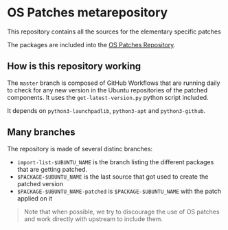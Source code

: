 # OS Patches metarepository

This repository contains all the sources for the elementary specific patches

The packages are included into the [OS Patches Repository](https://launchpad.net/~elementary-os/+archive/ubuntu/os-patches).

## How is this repository working

The `master` branch is composed of GitHub Workflows that are running daily to
check for any new version in the Ubuntu repositories of the patched components.
It uses the `get-latest-version.py` python script included.

It depends on `python3-launchpadlib`, `python3-apt` and `python3-github`.

## Many branches

The repository is made of several distinc branches:
 * `import-list-$UBUNTU_NAME` is the branch listing the different packages
 that are getting patched.
 * `$PACKAGE-$UBUNTU_NAME` is the last source that got used to create the
 patched version
 * `$PACKAGE-$UBUNTU_NAME-patched` is `$PACKAGE-$UBUNTU_NAME` with the patch
 applied on it


> Note that when possible, we try to discourage the use of OS patches and work
directly with upstream to include them.
